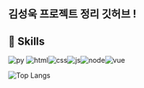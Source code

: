 ## 김성욱 프로젝트 정리 깃허브 !

## 🚀 Skills

![py](https://img.shields.io/badge/Python-3776AB?style=for-the-badge&logo=python&logoColor=white) ![html](https://img.shields.io/badge/HTML-239120?style=for-the-badge&logo=html5&logoColor=white)![css](https://img.shields.io/badge/CSS-239120?&style=for-the-badge&logo=css3&logoColor=white)![js](https://img.shields.io/badge/JavaScript-F7DF1E?style=for-the-badge&logo=JavaScript&logoColor=white)![node](https://img.shields.io/badge/Node.js-43853D?style=for-the-badge&logo=node.js&logoColor=white)![vue](https://img.shields.io/badge/Vue.js-35495E?style=for-the-badge&logo=vue.js&logoColor=4FC08D)




![Top Langs](https://github-readme-stats.vercel.app/api/top-langs/?username=seonguk0893&hide_progress=true)

<!--
**seonguk0893/seonguk0893** is a ✨ _special_ ✨ repository because its `README.md` (this file) appears on your GitHub profile.

Here are some ideas to get you started:

- 🔭 I’m currently working on ...
- 🌱 I’m currently learning ...
- 👯 I’m looking to collaborate on ...
- 🤔 I’m looking for help with ...
- 💬 Ask me about ...
- 📫 How to reach me: ...
- 😄 Pronouns: ...
- ⚡ Fun fact: ...
-->
